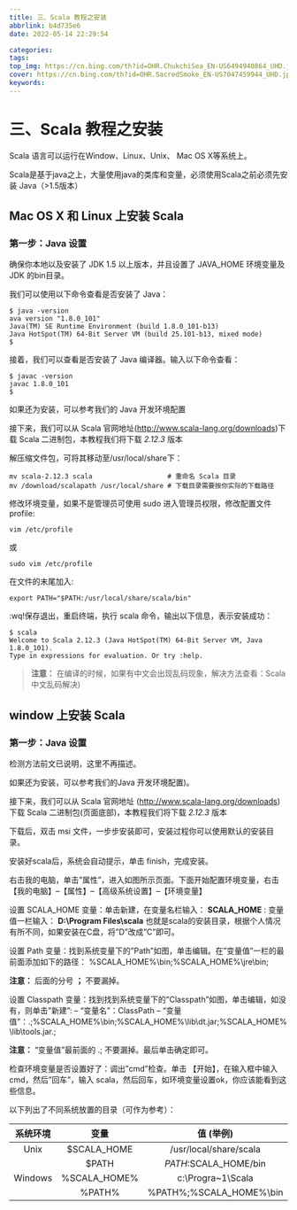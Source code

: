 ```yaml
---
title: 三、Scala 教程之安装
abbrlink: b4d735e6
date: 2022-05-14 22:29:54

categories:
tags:
top_img: https://cn.bing.com/th?id=OHR.ChukchiSea_EN-US6494940864_UHD.jpg
cover: https://cn.bing.com/th?id=OHR.SacredSmoke_EN-US7047459944_UHD.jpg
keywords:  
---
```

# 三、Scala 教程之安装

Scala 语言可以运行在Window、Linux、Unix、 Mac OS X等系统上。

Scala是基于java之上，大量使用java的类库和变量，必须使用Scala之前必须先安装 Java（>1.5版本）

## Mac OS X 和 Linux 上安装 Scala

### 第一步：Java 设置

确保你本地以及安装了 JDK 1.5 以上版本，并且设置了 JAVA_HOME 环境变量及 JDK 的bin目录。

我们可以使用以下命令查看是否安装了 Java：

```
$ java -version
ava version "1.8.0_101"
Java(TM) SE Runtime Environment (build 1.8.0_101-b13)
Java HotSpot(TM) 64-Bit Server VM (build 25.101-b13, mixed mode)
$
```

接着，我们可以查看是否安装了 Java 编译器。输入以下命令查看：

```
$ javac -version
javac 1.8.0_101
$
```

如果还为安装，可以参考我们的 Java 开发环境配置

接下来，我们可以从 Scala 官网地址(http://www.scala-lang.org/downloads)下载 Scala 二进制包，本教程我们将下载 *2.12.3* 版本

解压缩文件包，可将其移动至/usr/local/share下：

```
mv scala-2.12.3 scala                   # 重命名 Scala 目录
mv /download/scalapath /usr/local/share # 下载目录需要按你实际的下载路径
```

修改环境变量，如果不是管理员可使用 sudo 进入管理员权限，修改配置文件profile:

```
vim /etc/profile
```

或

```
sudo vim /etc/profile
```

在文件的末尾加入:

```
export PATH="$PATH:/usr/local/share/scala/bin"
```

:wq!保存退出，重启终端，执行 scala 命令，输出以下信息，表示安装成功：

```
$ scala
Welcome to Scala 2.12.3 (Java HotSpot(TM) 64-Bit Server VM, Java 1.8.0_101).
Type in expressions for evaluation. Or try :help.
```

> **注意：** 在编译的时候，如果有中文会出现乱码现象，解决方法查看：Scala 中文乱码解决)

## window 上安装 Scala

### 第一步：Java 设置

检测方法前文已说明，这里不再描述。

如果还为安装，可以参考我们的Java 开发环境配置)。

接下来，我们可以从 Scala 官网地址 (http://www.scala-lang.org/downloads)下载 Scala 二进制包(页面底部)，本教程我们将下载 *2.12.3* 版本

下载后，双击 msi 文件，一步步安装即可，安装过程你可以使用默认的安装目录。

安装好scala后，系统会自动提示，单击 finish，完成安装。

右击我的电脑，单击”属性”，进入如图所示页面。下面开始配置环境变量，右击【我的电脑】–【属性】–【高级系统设置】–【环境变量】

设置 SCALA_HOME 变量：单击新建，在变量名栏输入： **SCALA_HOME** : 变量值一栏输入： **D:\Program Files\scala** 也就是scala的安装目录，根据个人情况有所不同，如果安装在C盘，将”D”改成”C”即可。

设置 Path 变量：找到系统变量下的”Path”如图，单击编辑。在”变量值”一栏的最前面添加如下的路径： %SCALA_HOME%\bin;%SCALA_HOME%\jre\bin;

**注意：** 后面的分号 **；** 不要漏掉。

设置 Classpath 变量：找到找到系统变量下的”Classpath”如图，单击编辑，如没有，则单击”新建”: – “变量名”：ClassPath – “变量值”：.;%SCALA_HOME%\bin;%SCALA_HOME%\lib\dt.jar;%SCALA_HOME%\lib\tools.jar.;

**注意：** “变量值”最前面的 .; 不要漏掉。最后单击确定即可。

检查环境变量是否设置好了：调出”cmd”检查。单击 【开始】，在输入框中输入cmd，然后”回车”，输入 scala，然后回车，如环境变量设置ok，你应该能看到这些信息。

以下列出了不同系统放置的目录（可作为参考）：

| 系统环境 |     变量     |        值 (举例)        |
| :------: | :----------: | :---------------------: |
|   Unix   | $SCALA_HOME  | /usr/local/share/scala  |
|          |    $PATH     |  $PATH:$SCALA_HOME/bin  |
| Windows  | %SCALA_HOME% |    c:\Progra~1\Scala    |
|          |    %PATH%    | %PATH%;%SCALA_HOME%\bin |